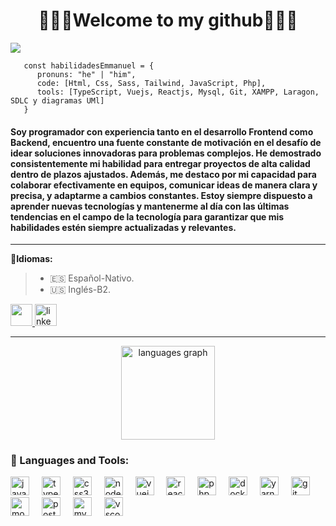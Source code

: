 
<div id="header">
   <h1 align="center">👨🏻‍💻<b>Welcome to my github</b>👨🏻‍💻</h1> 
    <img src="https://github.com/Emmanuelxs13/Emmanuelxs13/assets/123176096/87a4fa01-e170-46fb-92ad-4ef4947423f1"/>

```
   const habilidadesEmmanuel = {
      pronuns: "he" | "him",
      code: [Html, Css, Sass, Tailwind, JavaScript, Php],
      tools: [TypeScript, Vuejs, Reactjs, Mysql, Git, XAMPP, Laragon, SDLC y diagramas UMl]
   }
```
  <h4>Soy programador con experiencia tanto en el desarrollo Frontend como Backend, encuentro una fuente constante de motivación en el desafío de idear soluciones innovadoras para problemas complejos. He demostrado consistentemente mi habilidad para entregar proyectos de alta calidad dentro de plazos ajustados. Además, me destaco por mi capacidad para colaborar efectivamente en equipos, comunicar ideas de manera clara y precisa, y adaptarme a cambios constantes. Estoy siempre dispuesto a aprender nuevas tecnologías y mantenerme al día con las últimas tendencias en el campo de la tecnología para garantizar que mis habilidades estén siempre actualizadas y relevantes.</h4>
</div> 

---

🧠**Idiomas:**
> - 🇪🇸 Español-Nativo.
> - 🇺🇸 Inglés-B2.

<a href="mailto:emmanuelberriojimenez13@gmail.com" target='_blank'>
   <img src="https://img.shields.io/badge/Gmail-Gmail?style=flat-square&logo=gmail&label=Mi&color=0077B5&logoColor=white&labelColor=&style=for-the-badge" height="35" (mailto:test@test.com)
</a>
 <a href="https://www.linkedin.com/in/emmanuel-berrio-jimenez/" target="_blank">
   <img src="https://img.shields.io/static/v1?message=LinkedIn&style=flat-square&logo=linkedin&label=Mi&color=0077B5&logoColor=white&labelColor=&style=for-the-badge" height="35" alt="linkedin logo" />
 </a>

---
<div align="center">
  <img src="https://github-readme-stats.vercel.app/api/top-langs?username=Emmanuelxs13&locale=en&hide_title=false&layout=compact&card_width=320&langs_count=5&theme=radical&hide_border=false" height="150" alt="languages graph"  />
</div>

<div align="left">
  <h3>🔨 Languages and Tools:</h3>
  <div align="left">
  <img src="https://cdn.jsdelivr.net/gh/devicons/devicon/icons/javascript/javascript-original.svg" height="30" alt="javascript logo"  />
  <img width="12" />
  <img src="https://cdn.jsdelivr.net/gh/devicons/devicon/icons/typescript/typescript-original.svg" height="30" alt="typescript logo"  />
  <img width="12" />
  <img src="https://cdn.jsdelivr.net/gh/devicons/devicon/icons/css3/css3-original.svg" height="30" alt="css3 logo"  />
  <img width="12" />
  <img src="https://cdn.jsdelivr.net/gh/devicons/devicon/icons/nodejs/nodejs-original.svg" height="30" alt="nodejs logo"  />
  <img width="12" />
  <img src="https://cdn.jsdelivr.net/gh/devicons/devicon/icons/vuejs/vuejs-original.svg" height="30" alt="vuejs logo"  />
  <img width="12" />
  <img src="https://cdn.jsdelivr.net/gh/devicons/devicon/icons/react/react-original.svg" height="30" alt="reactjs logo"  />
  <img width="12" />
  <img src="https://cdn.jsdelivr.net/gh/devicons/devicon/icons/php/php-original.svg" height="30" alt="php logo"  />
  <img width="12" />
  <img src="https://cdn.jsdelivr.net/gh/devicons/devicon/icons/docker/docker-original.svg" height="30" alt="docker logo"  />
  <img width="12" />
  <img src="https://cdn.jsdelivr.net/gh/devicons/devicon/icons/yarn/yarn-original.svg" height="30" alt="yarn logo"  />
  <img width="12" />
  <img src="https://cdn.jsdelivr.net/gh/devicons/devicon/icons/git/git-original.svg" height="30" alt="git logo"  />
  <img width="12" />
  <img src="https://cdn.jsdelivr.net/gh/devicons/devicon/icons/mongodb/mongodb-original.svg" height="30" alt="mongodb logo"  />
  <img width="12" />
  <img src="https://cdn.jsdelivr.net/gh/devicons/devicon/icons/postgresql/postgresql-original.svg" height="30" alt="postgresql logo"  />
  <img width="12" />
  <img src="https://cdn.jsdelivr.net/gh/devicons/devicon/icons/mysql/mysql-original.svg" height="30" alt="mysql logo"  />
  <img width="12" />
   <img src="https://cdn.jsdelivr.net/gh/devicons/devicon/icons/vscode/vscode-original.svg" height="30" alt="vscode logo"  />
  <img width="12" />
</div>
</div>



